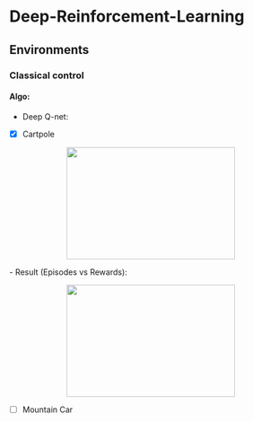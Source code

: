 # Deep-Reinforcement-Learning
## Environments
### Classical control
#### Algo:
- Deep Q-net: 
- [X] Cartpole
<p align="center">

<img src="https://github.com/yaswanth1701/Deep-Reinforcement-Learning/assets/92177410/8995c48d-06ab-43e9-83cd-1854f028335a" width="300" height="200">
</p>
- Result (Episodes vs Rewards):
<p align="center">

<img src="https://github.com/yaswanth1701/Deep-Reinforcement-Learning/assets/92177410/c03473b2-745b-43ee-a112-a99966e45187" width="300" height="200">
</p>


- [ ] Mountain Car

